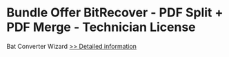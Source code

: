 # Bundle Offer BitRecover - PDF Split + PDF Merge - Technician License
Bat Converter Wizard
[>> Detailed information](https://secure.shareit.com/shareit/product.html?productid=300954725&affiliateid=200057808)